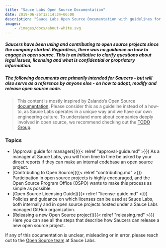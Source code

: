 ```yaml
---
title: "Sauce Labs Open Source Documentation"
date: 2019-06-26T12:14:34+06:00
description: "Sauce Labs Open Source Documentation with guidelines for Open Source best practices and policies."
images:
    - /images/docs/about-white.svg
---
```


##### Saucers have been using and contributing to open source projects since the company started. Regardless, there was no guidance on how to engage in open source. This is an initiative to clarify questions about legal issues, licensing and what is confidential or proprietary information.

##### The following documents are primarily intended for Saucers - but will also serve as a reference by anyone else - on how to adopt, modify and release open source code.

> This content is mostly inspired by Zalando’s Open Source [documentation](https://opensource.zalando.com/docs). Please consider this as a guideline instead of a how-to, as Sauce Labs operates in a unique way and we have our own engineering culture. To understand more about companies deeply involved in open source, we recommend checking out the [TODO Group](https://todogroup.org/).

### Topics

- [Approval guide for managers]({{< relref "approval-guide.md" >}}) As a manager at Sauce Labs, you will from time to time be asked by your direct reports if they can make an internal codebase an open source project.
- [Contributing to Open Source]({{< relref "contributing.md" >}}) Participation in open source projects is highly encouraged, and the Open Source Program Office (OSPO) wants to make this process as simple as possible.
- [Open Source Licensing Guide]({{< relref "license-guide.md" >}}) Policies and guidance on which licenses can be used at Sauce Labs, both internally and in open source projects hosted under a Sauce Labs managed GitHub organization.
- [Releasing a new Open Source project]({{< relref "releasing.md" >}}) Here you can see all the steps that describe how Saucers can release a new open source project.

If any of this documentation is unclear, misleading or in error, please reach out to the [Open Source team](mailto:opensource@saucelabs.com) at Sauce Labs.
